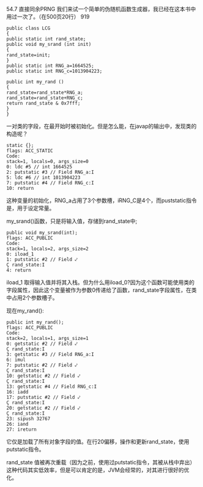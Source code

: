 54.7 直接同余PRNG
我们来试一个简单的伪随机函数生成器，我已经在这本书中用过一次了。（在500页20行）
919


    public class LCG
    {
    public static int rand_state;
    public void my_srand (int init)
    {
    rand_state=init;
    }
    public static int RNG_a=1664525;
    public static int RNG_c=1013904223;
    
    public int my_rand ()
    {
    rand_state=rand_state*RNG_a;
    rand_state=rand_state+RNG_c;
    return rand_state & 0x7fff;
    }
    }


一对类的字段，在最开始时被初始化。但是怎么能，在javap的输出中，发现类的构造呢？

    static {};
    flags: ACC_STATIC
    Code:
    stack=1, locals=0, args_size=0
    0: ldc #5 // int 1664525
    2: putstatic #3 // Field RNG_a:I
    5: ldc #6 // int 1013904223
    7: putstatic #4 // Field RNG_c:I
    10: return

这种变量的初始化，RNG_a占用了3个参数槽，iRNG_C是4个，而puststatic指令是，用于设定常量。

my_srand()函数，只是将输入值，存储到rand_state中;

    public void my_srand(int);
    flags: ACC_PUBLIC
    Code:
    stack=1, locals=2, args_size=2
    0: iload_1
    1: putstatic #2 // Field ⤦
    Ç rand_state:I
    4: return

 iload_1 取得输入值并将其入栈。但为什么用iload_0?因为这个函数可能使用类的字段属性，因此这个变量被作为参数0传递给了函数，rand_state字段属性，在类中占用2个参数槽子。

现在my_rand():

    public int my_rand();
    flags: ACC_PUBLIC
    Code:
    stack=2, locals=1, args_size=1
    0: getstatic #2 // Field ⤦
    Ç rand_state:I
    3: getstatic #3 // Field RNG_a:I
    6: imul
    7: putstatic #2 // Field ⤦
    Ç rand_state:I
    10: getstatic #2 // Field ⤦
    Ç rand_state:I
    13: getstatic #4 // Field RNG_c:I
    16: iadd
    17: putstatic #2 // Field ⤦
    Ç rand_state:I
    20: getstatic #2 // Field ⤦
    Ç rand_state:I
    23: sipush 32767
    26: iand
    27: ireturn

它仅是加载了所有对象字段的值。在行20偏移，操作和更新rand_state，使用putstatic指令。

 rand_state 值被再次重载（因为之前，使用过putstatic指令，其被从栈中弃出）这种代码其实低效率，但是可以肯定的是，JVM会经常的，对其进行很好的优化。

